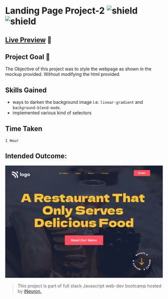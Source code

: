 # Landing Page Project-2 ![shield](https://img.shields.io/badge/HTML5-E34F26?style=for-the-badge&logo=html5&logoColor=white) ![shield](https://img.shields.io/badge/CSS3-1572B6?style=for-the-badge&logo=css3&logoColor=white)

## [Live Preview](http://project-2-omega.vercel.app/) :link:

## Project Goal :dart:

The Objective of this project was to style the webpage as shown in the mockup provided. Without modifying the html provided.

## Skills Gained

- ways to darken the background image i.e. `linear-gradient` and `background-blend-mode`.
- implemented various kind of selectors

## Time Taken

```
1 Hour
```

## Intended Outcome:

![Image](./assets/thumbnail.png)

> This project is part of full stack Javascript web-dev bootcamp hosted by [iNeuron.](https://ineuron.ai/)
